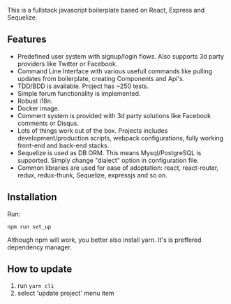 This is a fullstack javascript boilerplate based on React, Express and Sequelize.

## Features

* Predefined user system with signup/login flows. Also supports 3d party providers like Twitter or Facebook.
* Command Line Interface with various usefull commands like pulling updates from boilerplate, creating Components and Api's.
* TDD/BDD is available. Project has ~250 tests.
* Simple forum functionality is implemented.
* Robust i18n.
* Docker image.
* Comment system is provided with 3d party solutions like Facebook comments or Disqus.
* Lots of things work out of the box. Projects includes development/production scripts, webpack configurations, fully working front-end and back-end stacks.
* Sequelize is used as DB ORM. This means Mysql/PostgreSQL is supported. Simply change "dialect" option in configuration file.
* Common libraries are used for ease of adoptation: react, react-router, redux, redux-thunk, Sequelize, expressjs and so on.

## Installation

Run:

`npm run set_up`

Although npm will work, you better also install yarn. It's is preffered dependency manager.


## How to update
1) run `yarn cli`
2) select 'update project' menu item